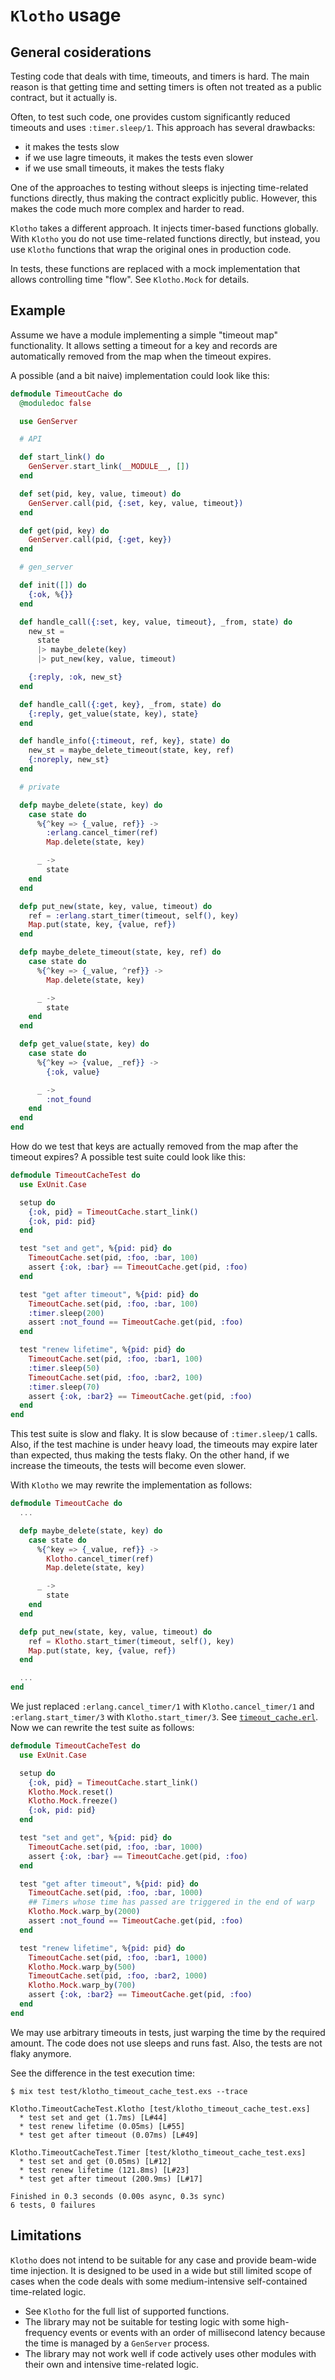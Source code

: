 # `Klotho` usage

## General cosiderations

Testing code that deals with time, timeouts, and timers is hard. The main reason is that
getting time and setting timers is often not treated as a public contract, but it actually is.

Often, to test such code, one provides custom significantly reduced timeouts and uses `:timer.sleep/1`.
This approach has several drawbacks:
* it makes the tests slow
* if we use lagre timeouts, it makes the tests even slower
* if we use small timeouts, it makes the tests flaky

One of the approaches to testing without sleeps is injecting time-related functions directly,
thus making the contract explicitly public. However, this makes the code much more
complex and harder to read.

`Klotho` takes a different approach. It injects timer-based functions globally.
With `Klotho` you do not use time-related functions directly, but instead, you use `Klotho` functions that wrap the original ones in production code.

In tests, these functions are replaced with a mock implementation that allows controlling time "flow".
See `Klotho.Mock` for details.

## Example

Assume we have a module implementing a simple "timeout map" functionality. It allows setting
a timeout for a key and records are automatically removed from the map when the timeout expires.


A possible (and a bit naive) implementation could look like this:

```elixir
defmodule TimeoutCache do
  @moduledoc false

  use GenServer

  # API

  def start_link() do
    GenServer.start_link(__MODULE__, [])
  end

  def set(pid, key, value, timeout) do
    GenServer.call(pid, {:set, key, value, timeout})
  end

  def get(pid, key) do
    GenServer.call(pid, {:get, key})
  end

  # gen_server

  def init([]) do
    {:ok, %{}}
  end

  def handle_call({:set, key, value, timeout}, _from, state) do
    new_st =
      state
      |> maybe_delete(key)
      |> put_new(key, value, timeout)

    {:reply, :ok, new_st}
  end

  def handle_call({:get, key}, _from, state) do
    {:reply, get_value(state, key), state}
  end

  def handle_info({:timeout, ref, key}, state) do
    new_st = maybe_delete_timeout(state, key, ref)
    {:noreply, new_st}
  end

  # private

  defp maybe_delete(state, key) do
    case state do
      %{^key => {_value, ref}} ->
        :erlang.cancel_timer(ref)
        Map.delete(state, key)

      _ ->
        state
    end
  end

  defp put_new(state, key, value, timeout) do
    ref = :erlang.start_timer(timeout, self(), key)
    Map.put(state, key, {value, ref})
  end

  defp maybe_delete_timeout(state, key, ref) do
    case state do
      %{^key => {_value, ^ref}} ->
        Map.delete(state, key)

      _ ->
        state
    end
  end

  defp get_value(state, key) do
    case state do
      %{^key => {value, _ref}} ->
        {:ok, value}

      _ ->
        :not_found
    end
  end
end
```

How do we test that keys are actually removed from the map after the timeout expires?
A possible test suite could look like this:

```elixir
defmodule TimeoutCacheTest do
  use ExUnit.Case

  setup do
    {:ok, pid} = TimeoutCache.start_link()
    {:ok, pid: pid}
  end

  test "set and get", %{pid: pid} do
    TimeoutCache.set(pid, :foo, :bar, 100)
    assert {:ok, :bar} == TimeoutCache.get(pid, :foo)
  end

  test "get after timeout", %{pid: pid} do
    TimeoutCache.set(pid, :foo, :bar, 100)
    :timer.sleep(200)
    assert :not_found == TimeoutCache.get(pid, :foo)
  end

  test "renew lifetime", %{pid: pid} do
    TimeoutCache.set(pid, :foo, :bar1, 100)
    :timer.sleep(50)
    TimeoutCache.set(pid, :foo, :bar2, 100)
    :timer.sleep(70)
    assert {:ok, :bar2} == TimeoutCache.get(pid, :foo)
  end
end
```

This test suite is slow and flaky. It is slow because of `:timer.sleep/1` calls.
Also, if the test machine is under heavy load, the timeouts may expire later than expected, thus making the tests flaky.
On the other hand, if we increase the timeouts, the tests will become even slower.

With `Klotho` we may rewrite the implementation as follows:

```elixir
defmodule TimeoutCache do
  ...

  defp maybe_delete(state, key) do
    case state do
      %{^key => {_value, ref}} ->
        Klotho.cancel_timer(ref)
        Map.delete(state, key)

      _ ->
        state
    end
  end

  defp put_new(state, key, value, timeout) do
    ref = Klotho.start_timer(timeout, self(), key)
    Map.put(state, key, {value, ref})
  end

  ...
end
```

We just replaced `:erlang.cancel_timer/1` with `Klotho.cancel_timer/1` and `:erlang.start_timer/3`
with `Klotho.start_timer/3`. See [`timeout_cache.erl`](./test/support/timeout_cache.ex).
Now we can rewrite the test suite as follows:

```elixir
defmodule TimeoutCacheTest do
  use ExUnit.Case

  setup do
    {:ok, pid} = TimeoutCache.start_link()
    Klotho.Mock.reset()
    Klotho.Mock.freeze()
    {:ok, pid: pid}
  end

  test "set and get", %{pid: pid} do
    TimeoutCache.set(pid, :foo, :bar, 1000)
    assert {:ok, :bar} == TimeoutCache.get(pid, :foo)
  end

  test "get after timeout", %{pid: pid} do
    TimeoutCache.set(pid, :foo, :bar, 1000)
    ## Timers whose time has passed are triggered in the end of warp
    Klotho.Mock.warp_by(2000)
    assert :not_found == TimeoutCache.get(pid, :foo)
  end

  test "renew lifetime", %{pid: pid} do
    TimeoutCache.set(pid, :foo, :bar1, 1000)
    Klotho.Mock.warp_by(500)
    TimeoutCache.set(pid, :foo, :bar2, 1000)
    Klotho.Mock.warp_by(700)
    assert {:ok, :bar2} == TimeoutCache.get(pid, :foo)
  end
end
```

We may use arbitrary timeouts in tests, just warping the time by the required amount. The code does not
use sleeps and runs fast. Also, the tests are not flaky anymore.

See the difference in the test execution time:

```
$ mix test test/klotho_timeout_cache_test.exs --trace

Klotho.TimeoutCacheTest.Klotho [test/klotho_timeout_cache_test.exs]
  * test set and get (1.7ms) [L#44]
  * test renew lifetime (0.05ms) [L#55]
  * test get after timeout (0.07ms) [L#49]

Klotho.TimeoutCacheTest.Timer [test/klotho_timeout_cache_test.exs]
  * test set and get (0.05ms) [L#12]
  * test renew lifetime (121.8ms) [L#23]
  * test get after timeout (200.9ms) [L#17]

Finished in 0.3 seconds (0.00s async, 0.3s sync)
6 tests, 0 failures
```

## Limitations

`Klotho` does not intend to be suitable for any case and provide beam-wide time injection. It is
designed to be used in a wide but still limited scope of cases when the code deals with some
medium-intensive self-contained time-related logic.

* See `Klotho` for the full list of supported functions.
* The library may not be suitable for testing logic with some high-frequency events or events with
an order of millisecond latency because the time is managed by a `GenServer` process.
* The library may not work well if code actively uses other modules with their own and
intensive time-related logic.
